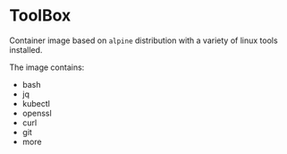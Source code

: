 # ToolBox

Container image based on `alpine` distribution with a variety of linux tools installed.

The image contains:

- bash
- jq
- kubectl
- openssl
- curl
- git
- more

